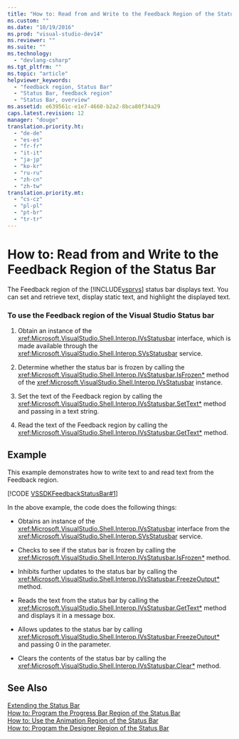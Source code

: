 ```yaml
---
title: "How to: Read from and Write to the Feedback Region of the Status Bar | Microsoft Docs"
ms.custom: ""
ms.date: "10/19/2016"
ms.prod: "visual-studio-dev14"
ms.reviewer: ""
ms.suite: ""
ms.technology: 
  - "devlang-csharp"
ms.tgt_pltfrm: ""
ms.topic: "article"
helpviewer_keywords: 
  - "feedback region, Status Bar"
  - "Status Bar, feedback region"
  - "Status Bar, overview"
ms.assetid: e639561c-e1e7-4660-b2a2-8bca80f34a29
caps.latest.revision: 12
manager: "douge"
translation.priority.ht: 
  - "de-de"
  - "es-es"
  - "fr-fr"
  - "it-it"
  - "ja-jp"
  - "ko-kr"
  - "ru-ru"
  - "zh-cn"
  - "zh-tw"
translation.priority.mt: 
  - "cs-cz"
  - "pl-pl"
  - "pt-br"
  - "tr-tr"
---
```

# How to: Read from and Write to the Feedback Region of the Status Bar
The Feedback region of the [!INCLUDE[vsprvs](../code-quality/includes/vsprvs_md.md)] status bar displays text. You can set and retrieve text, display static text, and highlight the displayed text.  
  
### To use the Feedback region of the Visual Studio Status bar  
  
1.  Obtain an instance of the <xref:Microsoft.VisualStudio.Shell.Interop.IVsStatusbar> interface, which is made available through the <xref:Microsoft.VisualStudio.Shell.Interop.SVsStatusbar> service.  
  
2.  Determine whether the status bar is frozen by calling the <xref:Microsoft.VisualStudio.Shell.Interop.IVsStatusbar.IsFrozen*> method of the <xref:Microsoft.VisualStudio.Shell.Interop.IVsStatusbar> instance.  
  
3.  Set the text of the Feedback region by calling the <xref:Microsoft.VisualStudio.Shell.Interop.IVsStatusbar.SetText*> method and passing in a text string.  
  
4.  Read the text of the Feedback region by calling the <xref:Microsoft.VisualStudio.Shell.Interop.IVsStatusbar.GetText*> method.  
  
## Example  
 This example demonstrates how to write text to and read text from the Feedback region.  
  
 [!CODE [VSSDKFeedbackStatusBar#1](../CodeSnippet/VS_Snippets_VSSDK/vssdkfeedbackstatusbar#1)]  
  
 In the above example, the code does the following things:  
  
-   Obtains an instance of the <xref:Microsoft.VisualStudio.Shell.Interop.IVsStatusbar> interface from the <xref:Microsoft.VisualStudio.Shell.Interop.SVsStatusbar> service.  
  
-   Checks to see if the status bar is frozen by calling the <xref:Microsoft.VisualStudio.Shell.Interop.IVsStatusbar.IsFrozen*> method.  
  
-   Inhibits further updates to the status bar by calling the <xref:Microsoft.VisualStudio.Shell.Interop.IVsStatusbar.FreezeOutput*> method.  
  
-   Reads the text from the status bar by calling the <xref:Microsoft.VisualStudio.Shell.Interop.IVsStatusbar.GetText*> method and displays it in a message box.  
  
-   Allows updates to the status bar by calling <xref:Microsoft.VisualStudio.Shell.Interop.IVsStatusbar.FreezeOutput*> and passing 0 in the parameter.  
  
-   Clears the contents of the status bar by calling the <xref:Microsoft.VisualStudio.Shell.Interop.IVsStatusbar.Clear*> method.  
  
## See Also  
 [Extending the Status Bar](../extensibility/extending-the-status-bar.md)   
 [How to: Program the Progress Bar Region of the Status Bar](../misc/how-to--program-the-progress-bar-region-of-the-status-bar.md)   
 [How to: Use the Animation Region of the Status Bar](../misc/how-to--use-the-animation-region-of-the-status-bar.md)   
 [How to: Program the Designer Region of the Status Bar](../misc/how-to--program-the-designer-region-of-the-status-bar.md)